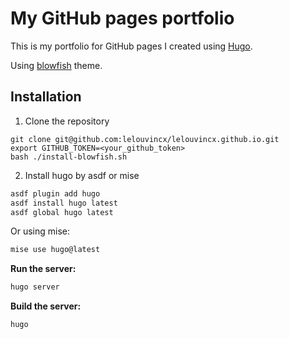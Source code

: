 # My GitHub pages portfolio

This is my portfolio for GitHub pages I created using [Hugo](https://gohugo.io/).

Using [blowfish](https://github.com/nunocoracao/blowfish) theme.

## Installation

1. Clone the repository

```
git clone git@github.com:lelouvincx/lelouvincx.github.io.git
export GITHUB_TOKEN=<your_github_token>
bash ./install-blowfish.sh
```

2. Install hugo by asdf or mise

```bash
asdf plugin add hugo
asdf install hugo latest
asdf global hugo latest
```

Or using mise:

```bash
mise use hugo@latest
```

**Run the server:**

```bash
hugo server
```

**Build the server:**

```bash
hugo
```
